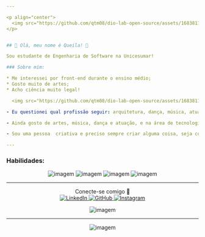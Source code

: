 ```yaml
---

<p align="center">
  <img src="https://github.com/qtm08/dio-lab-open-source/assets/168381196/18e7587d-f81b-446c-90b0-794e72d4e719" alt="imagem">
</p>


## 🌿 Olá, meu nome é Queila! 🌸

Sou estudante de Engenharia de Software na Unicesumar!

### Sobre mim:

* Me interessei por front-end durante o ensino médio;
* Gosto muito de artes;
* Acho ciência muito legal!

  <img src="https://github.com/qtm08/dio-lab-open-source/assets/168381196/74e3388c-2ed5-43f9-8ea8-f5e3994794d3" alt="imagem"> **Por que escolhi essa área?**

- Eu questionei qual profissão seguir: arquitetura, dança, música, atuação, artes... mas nunca parei em uma coisa para focar e me profissionalizar de verdade, até um dia em que me colocaram numa escola técnica e descobri essa área de tecnologia e achei que era a coisa mais legal do mundo!

- Ainda gosto de artes, música, dança e atuação, e na área de tecnologia perdi um pouco do medo de matemática, mesmo que não pense em seguir carreira; porém, eu quero mesmo ser engenheira de software e produzir algo que ajude as pessoas <33

- Sou uma pessoa  criativa e preciso sempre criar alguma coisa, seja com minhas mãos ou cabeça! E a área de front-end permite isso, com tantas possibilidades para não criar apenas algo bonito, mas funcional e prático.

---
```

### Habilidades:

<p align ="center">
        
  <img src="https://github.com/qtm08/dio-lab-open-source/assets/168381196/c0bccda5-c801-43f6-8a2a-e8cd74665e69" alt="imagem">
  <img src="https://github.com/qtm08/dio-lab-open-source/assets/168381196/ecfc86c0-4ba5-4005-a6f1-aeae6e880725" alt="imagem">
  <img src="https://github.com/qtm08/dio-lab-open-source/assets/168381196/2fc45e59-ad7f-4487-9781-c1caf3d61159" alt="imagem">
  <img src="https://github.com/qtm08/dio-lab-open-source/assets/168381196/60adf133-9eee-45dd-8a12-29948ed9a87d" alt="imagem">

</p>

---
<p align="center">
    Conecte-se comigo 🌼 <br>
    <a href="https://www.linkedin.com/in/queila-teixeira-martins/">
        <img src="https://img.shields.io/badge/LinkedIn-%23F33A6A?style=for-the-badge&logo=linkedin&logoColor=white" alt="LinkedIn">
    </a>
    <a href="https://github.com/qtm08">
        <img src="https://img.shields.io/badge/Github-%F8C8DCA?style=for-the-badge&logo=github&logoColor=white" alt="GitHub">
            </a>
      <a href="https://www.instagram.com/_lilasart/">
         <img src="https://img.shields.io/badge/Instagram-%23FFD700?style=for-the-badge&logo=instagram&logoColor=white" alt="Instagram">
      </a>
</p>


<p align="center">
  <img src="https://github.com/qtm08/dio-lab-open-source/assets/168381196/e7f23562-e29b-4995-8cec-0a9dc97caebf" alt="imagem">
</p>

---

<p align="center">
  <img src="https://github.com/qtm08/dio-lab-open-source/assets/168381196/bdda3c27-6a6e-4e4b-90b3-97b91bc0f5ff" alt="imagem">
</p>
